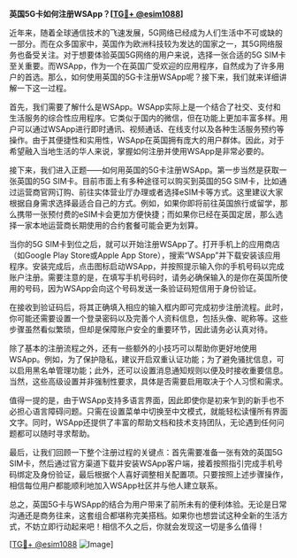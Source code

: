 **英国5G卡如何注册WSApp？[[TG💪+ @esim1088](https://t.me/s/esim1088)]**

近年来，随着全球通信技术的飞速发展，5G网络已经成为人们生活中不可或缺的一部分。而在众多国家中，英国作为欧洲科技较为发达的国家之一，其5G网络服务也备受关注。对于想要体验英国5G网络的用户来说，选择一张合适的5G SIM卡至关重要。而WSApp，作为一个在英国广受欢迎的应用程序，自然成为了许多用户的首选。那么，如何使用英国的5G卡注册WSApp呢？接下来，我们就来详细讲解一下这一过程。

首先，我们需要了解什么是WSApp。WSApp实际上是一个结合了社交、支付和生活服务的综合性应用程序。它类似于国内的微信，但在功能上更加丰富多样。用户可以通过WSApp进行即时通讯、视频通话、在线支付以及各种生活服务预约等操作。由于其便捷性和实用性，WSApp在英国拥有庞大的用户群体。因此，对于希望融入当地生活的华人来说，掌握如何注册并使用WSApp是非常必要的。

接下来，我们进入正题——如何用英国的5G卡注册WSApp。第一步当然是获取一张英国的5G SIM卡。目前市面上有多种途径可以购买到英国的5G SIM卡，比如通过运营商官网订购、前往实体营业厅办理或者选择eSIM卡等方式。这里建议大家根据自身需求选择最适合自己的方式。例如，如果你即将前往英国旅行或留学，那么携带一张预付费的eSIM卡会更加方便快捷；而如果你已经在英国定居，那么选择一家本地运营商长期使用的合约套餐可能会更为划算。

当你的5G SIM卡到位之后，就可以开始注册WSApp了。打开手机上的应用商店（如Google Play Store或Apple App Store），搜索“WSApp”并下载安装该应用程序。安装完成后，点击图标启动WSApp，并按照提示输入你的手机号码以完成账户注册。需要注意的是，在填写手机号码时，请务必确保输入的是你在英国所使用的号码，因为WSApp会向这个号码发送一条验证码短信用于身份验证。

在接收到验证码后，将其正确填入相应的输入框内即可完成初步注册流程。此时，你可能还需要设置一个登录密码以及完善个人资料信息，包括头像、昵称等。这些步骤虽然看似繁琐，但却是保障账户安全的重要环节，因此请务必认真对待。

除了基本的注册流程之外，还有一些额外的小技巧可以帮助你更好地使用WSApp。例如，为了保护隐私，建议开启双重认证功能；为了避免骚扰信息，可以启用黑名单管理功能；此外，还可以设置消息通知规则以便及时接收重要信息。当然，这些高级设置并非强制性要求，具体是否需要启用取决于个人习惯和需求。

值得一提的是，由于WSApp支持多语言界面，因此即使你是初来乍到的新手也不必担心语言障碍问题。只需在设置菜单中切换至中文模式，就能轻松读懂所有界面文字。同时，WSApp还提供了丰富的帮助文档和技术支持团队，无论遇到任何问题都可以随时寻求帮助。

最后，让我们回顾一下整个注册过程的关键点：首先需要准备一张有效的英国5G SIM卡，然后通过官方渠道下载并安装WSApp客户端，接着按照指引完成手机号码绑定及身份验证，最后根据个人喜好调整相关配置项。只要按照上述步骤操作，相信每位用户都能顺利地加入WSApp社区并与他人建立联系。

总之，英国5G卡与WSApp的结合为用户带来了前所未有的便利体验。无论是日常沟通还是商务往来，这套组合都堪称完美搭档。如果你也想尝试这种全新的生活方式，不妨立即行动起来吧！相信不久之后，你就会发现这一切是多么值得！

[[TG💪+ @esim1088](https://t.me/s/esim1088) ![Image](https://i.postimg.cc/4NQfJmqS/Snipaste-2025-05-13-00-14-12.png)]